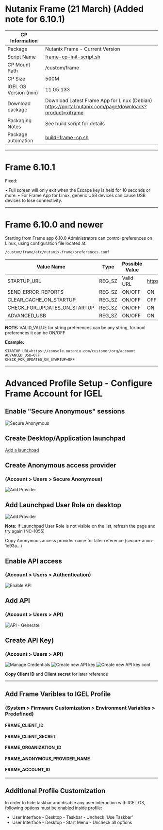 # Nutanix Frame (21 March) (Added note for 6.10.1)

|  CP Information |            |
|--------------------|------------|
| Package | Nutanix Frame - Current Version |
| Script Name | [frame-cp-init-script.sh](build/frame-cp-init-script.sh) |
| CP Mount Path | /custom/frame |
| CP Size | 500M |
| IGEL OS Version (min) | 11.05.133 |
| Download package | Download Latest Frame App for Linux (Debian) <br /> https://portal.nutanix.com/page/downloads?product=xiframe |
| Packaging Notes | See build script for details |
| Package automation | [build-frame-cp.sh](build/build-frame-cp.sh) |

-----

# Frame 6.10.1

Fixed:

• Full screen will only exit when the Escape key is held for 10 seconds or more.
• For Frame App for Linux, generic USB devices can cause USB devices to lose connectivity.


-----

# Frame 6.10.0 and newer

Starting from Frame app 6.10.0 Administrators can control preferences on Linux, using configuration file located at:

```
/custom/frame/etc/nutanix-frame/preferences.conf
  ```

| Value Name | Type | Possible Value | Default Value |  
|------------|------|----------------|---------------|
| STARTUP_URL | REG_SZ | Valid URL | https://console.nutanix.com |
| SEND_ERROR_REPORTS | REG_SZ | ON/OFF | ON |
| CLEAR_CACHE_ON_STARTUP | REG_SZ | ON/OFF | OFF |
| CHECK_FOR_UPDATES_ON_STARTUP | REG_SZ | ON/OFF | ON |
| ADVANCED_USB | REG_SZ | ON/OFF | ON |

**NOTE:** VALID_VALUE for string preferences can be any string, for bool preferences it can be ON/OFF

**Example:**

```
STARTUP_URL=https://console.nutanix.com/customer/org/account
ADVANCED_USB=OFF
CHECK_FOR_UPDATES_ON_STARTUP=OFF
  ```

-----
# Advanced Profile Setup - Configure Frame Account for IGEL

## Enable "Secure Anonymous" sessions

![Secure Anonymous](images/Frame_01.png)

## Create Desktop/Application launchpad

[Add a launchpad](https://docs.frame.nutanix.com/launchpad-management/add-launchpad.html)

## Create Anonymous access provider
### (Account > Users > Secure Anonymous)

![Add Provider](images/Frame_02.png)

## Add Launchpad User Role on desktop

![Add Provider](images/Frame_03.png)

**Note:** If Launchpad User Role is not visible on the list, refresh the page and try again (NC-1055)

Copy Anonymous access provider name for later reference
(secure-anon-1c93a…)

## Enable API access
### (Account > Users > Authentication)

![Enable API](images/Frame_04.png)

## Add API
### (Account > Users > API)

![API - Generate](images/Frame_05.png)

## Create API Key)
### (Account > Users > API)

![Manage Credentials](images/Frame_06.png)
![Create new API key](images/Frame_07.png)
![Create new API key cont](images/Frame_08.png)

**Copy Client ID** and **Client secret** for later reference

-----

## Add Frame Varibles to IGEL Profile
### (System > Firmware Customization > Environment Variables > Predefined)

#### FRAME_CLIENT_ID
#### FRAME_CLIENT_SECRET
#### FRAME_ORGANIZATION_ID
#### FRAME_ANONYMOUS_PROVIDER_NAME
#### FRAME_ACCOUNT_ID

-----

## Additional Profile Customization

In order to hide taskbar and disable any user interaction with IGEL OS, following options must be enabled inside profile:

- User Interface - Desktop - Taskbar - Uncheck ‘Use Taskbar’
- User Interface - Desktop - Start Menu - Uncheck all options
